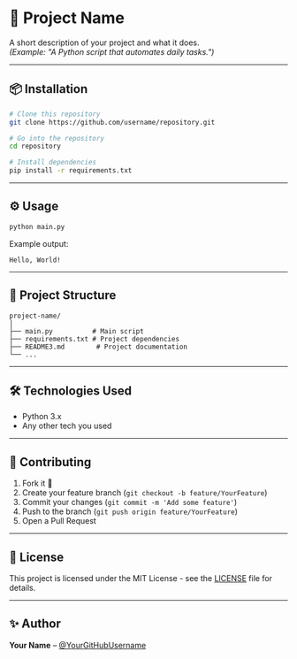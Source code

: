 # 🚀 Project Name

A short description of your project and what it does.  
*(Example: "A Python script that automates daily tasks.")*

---

## 📦 Installation

```bash
# Clone this repository
git clone https://github.com/username/repository.git

# Go into the repository
cd repository

# Install dependencies
pip install -r requirements.txt
```

---

## ⚙️ Usage

```bash
python main.py
```

Example output:
```
Hello, World!
```

---

## 📂 Project Structure
```
project-name/
│
├── main.py          # Main script
├── requirements.txt # Project dependencies
├── README3.md        # Project documentation
└── ...
```

---

## 🛠 Technologies Used

- Python 3.x
- Any other tech you used

---

## 🤝 Contributing

1. Fork it 🍴  
2. Create your feature branch (`git checkout -b feature/YourFeature`)  
3. Commit your changes (`git commit -m 'Add some feature'`)  
4. Push to the branch (`git push origin feature/YourFeature`)  
5. Open a Pull Request  

---

## 📜 License

This project is licensed under the MIT License - see the [LICENSE](LICENSE) file for details.

---

## ✨ Author

**Your Name** – [@YourGitHubUsername](https://github.com/YourGitHubUsername)  
